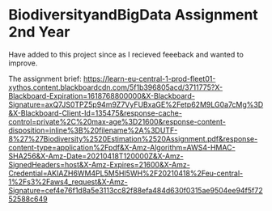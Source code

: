# BiodiversityandBigData Assignment 2nd Year

Have added to this project since as I recieved feeeback and wanted to improve.





The assignment brief: https://learn-eu-central-1-prod-fleet01-xythos.content.blackboardcdn.com/5f1b396805acd/3711775?X-Blackboard-Expiration=1618768800000&X-Blackboard-Signature=axQ7JS0TPZ5p94m9Z7VyFUBxaGE%2Fetp62M9LG0a7cMg%3D&X-Blackboard-Client-Id=135475&response-cache-control=private%2C%20max-age%3D21600&response-content-disposition=inline%3B%20filename%2A%3DUTF-8%27%27Biodiversity%2520Estimation%2520Assignment.pdf&response-content-type=application%2Fpdf&X-Amz-Algorithm=AWS4-HMAC-SHA256&X-Amz-Date=20210418T120000Z&X-Amz-SignedHeaders=host&X-Amz-Expires=21600&X-Amz-Credential=AKIAZH6WM4PL5M5HI5WH%2F20210418%2Feu-central-1%2Fs3%2Faws4_request&X-Amz-Signature=cef4e76f1d8a5e3113cc82f88efa484d630f0315ae9504ee94f5f7252588c649

